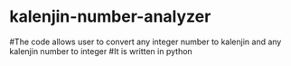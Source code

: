 # kalenjin-number-analyzer
#The code allows user to convert any integer number to kalenjin and any kalenjin number to integer
#It is written in python 
